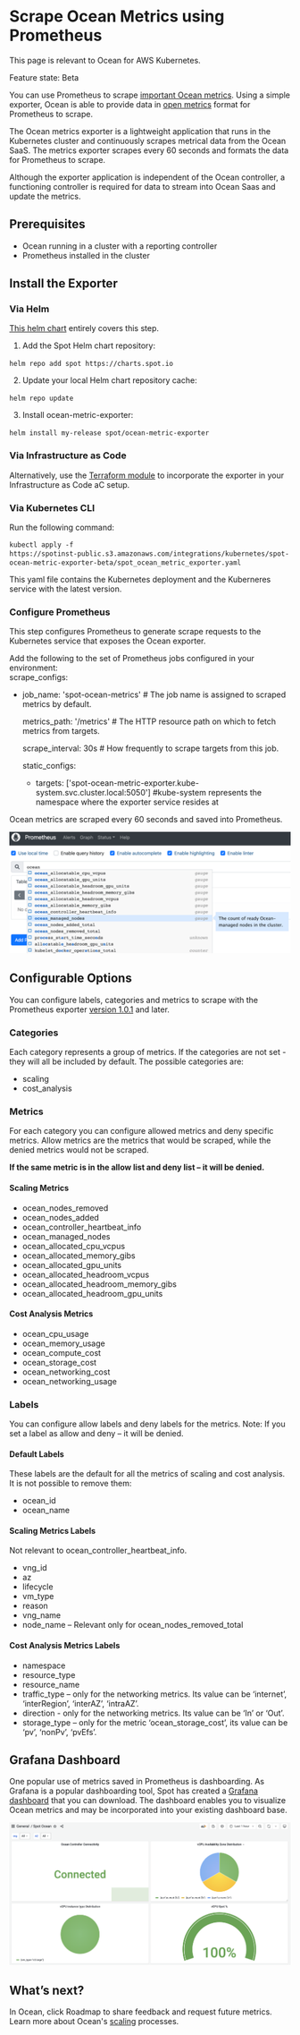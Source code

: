 # Scrape Ocean Metrics using Prometheus

This page is relevant to Ocean for AWS Kubernetes.

Feature state: Beta

You can use Prometheus to scrape [important Ocean metrics](ocean/tools-and-integrations/prometheus/README). Using a simple exporter, Ocean is able to provide data in [open metrics](https://openmetrics.io/) format for Prometheus to scrape.

The Ocean metrics exporter is a lightweight application that runs in the Kubernetes cluster and continuously scrapes metrical data from the Ocean SaaS. The metrics exporter scrapes every 60 seconds and formats the data for Prometheus to scrape.

Although the exporter application is independent of the Ocean controller, a functioning controller is required for data to stream into Ocean Saas and update the metrics.

## Prerequisites

* Ocean running in a cluster with a reporting controller
* Prometheus installed in the cluster

## Install the Exporter

### Via Helm
[This helm chart](https://github.com/spotinst/charts/tree/main/charts/ocean-metric-exporter) entirely covers this step.
1. Add the Spot Helm chart repository:

`helm repo add spot https://charts.spot.io`

2. Update your local Helm chart repository cache:

`helm repo update`

3. Install ocean-metric-exporter:

`helm install my-release spot/ocean-metric-exporter`

### Via Infrastructure as Code
Alternatively, use the [Terraform module](https://registry.terraform.io/modules/spotinst/ocean-metric-exporter/spotinst/latest) to incorporate the exporter in your Infrastructure as Code aC setup.

### Via Kubernetes CLI

Run the following command:
```
kubectl apply -f
https://spotinst-public.s3.amazonaws.com/integrations/kubernetes/spot-ocean-metric-exporter-beta/spot_ocean_metric_exporter.yaml
```

This yaml file contains the Kubernetes deployment and the Kuberneres service with the latest version.

### Configure Prometheus  

This step configures Prometheus to generate scrape requests to the Kubernetes service that exposes the Ocean exporter.

Add the following to the set of Prometheus jobs configured in your environment:  
scrape_configs:

  - job_name: 'spot-ocean-metrics' # The job name is assigned to scraped metrics by default.

    metrics_path: '/metrics'  # The HTTP resource path on which to fetch metrics from targets.

    scrape_interval: 30s                   # How frequently to scrape targets from this job.

    static_configs:

    - targets: ['spot-ocean-metric-exporter.kube-system.svc.cluster.local:5050'] #kube-system represents the namespace where the exporter service resides at

Ocean metrics are scraped every 60 seconds and saved into Prometheus.

<img src="/ocean/_media/prometheus-scrape-01.png" />

## Configurable Options

You can configure labels, categories and metrics to scrape with the Prometheus exporter [version 1.0.1](https://artifacthub.io/packages/helm/spot/ocean-metric-exporter) and later.

### Categories  

Each category represents a group of metrics. If the categories are not set - they will all be included by default. The possible categories are:  

* scaling  
* cost_analysis  

### Metrics  

For each category you can configure allowed metrics and deny specific metrics. Allow metrics are the metrics that would be scraped, while the denied metrics would not be scraped.   

**If the same metric is in the allow list and deny list – it will be denied.**

#### Scaling Metrics  

* ocean_nodes_removed  
* ocean_nodes_added  
* ocean_controller_heartbeat_info  
* ocean_managed_nodes  
* ocean_allocated_cpu_vcpus  
* ocean_allocated_memory_gibs  
* ocean_allocated_gpu_units  
* ocean_allocated_headroom_vcpus  
* ocean_allocated_headroom_memory_gibs  
* ocean_allocated_headroom_gpu_units  

#### Cost Analysis Metrics  

* ocean_cpu_usage  
* ocean_memory_usage  
* ocean_compute_cost  
* ocean_storage_cost  
* ocean_networking_cost  
* ocean_networking_usage   

### Labels  

You can configure allow labels and deny labels for the metrics.  Note: If you set a label as allow and deny – it will be denied.  

#### Default Labels  
These labels are the default for all the metrics of scaling and cost analysis. It is not possible to remove them:

* ocean_id  
* ocean_name  

#### Scaling Metrics Labels  

Not relevant to ocean_controller_heartbeat_info.

* vng_id  
* az  
* lifecycle  
* vm_type  
* reason  
* vng_name  
* node_name – Relevant only for ocean_nodes_removed_total

#### Cost Analysis Metrics Labels  

* namespace  
* resource_type  
* resource_name  
* traffic_type – only for the networking metrics. Its value can be ‘internet’, ‘interRegion’, ‘interAZ’, ‘intraAZ’.  
* direction - only for the networking metrics. Its value can be ‘In’ or ‘Out’.  
* storage_type – only for the metric ‘ocean_storage_cost’, its value can be ‘pv’, ‘nonPv’, ‘pvEfs’.

## Grafana Dashboard
One popular use of metrics saved in Prometheus is dashboarding. As Grafana is a popular dashboarding tool, Spot has created a [Grafana dashboard](https://grafana.com/grafana/dashboards/16475) that you can download. The dashboard enables you to visualize Ocean metrics and may be incorporated into your existing dashboard base.

<img src="/ocean/_media/prometheus-scrape-02.png" />

## What’s next?

In Ocean, click Roadmap to share feedback and request future metrics.
Learn more about Ocean's [scaling](ocean/features/scaling-kubernetes) processes.
